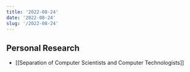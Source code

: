 ```yaml
---
title: '2022-08-24'
date: '2022-08-24'
slug: '/2022-08-24'
---
```


## Personal Research

- [[Separation of Computer Scientists and Computer Technologists]]
